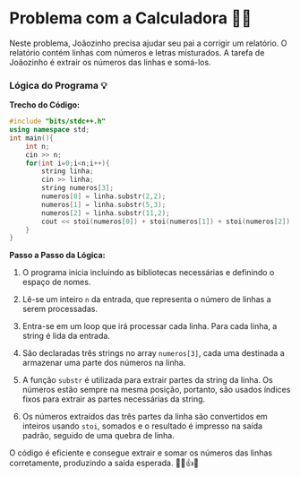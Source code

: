 # Problema com a Calculadora 🧮🔢

Neste problema, Joãozinho precisa ajudar seu pai a corrigir um relatório. O relatório contém linhas com números e letras misturados. A tarefa de Joãozinho é extrair os números das linhas e somá-los.

### Lógica do Programa 💡

**Trecho do Código:**
```cpp
#include "bits/stdc++.h"
using namespace std;
int main(){
    int n;
    cin >> n;
    for(int i=0;i<n;i++){
        string linha;
        cin >> linha;
        string numeros[3];
        numeros[0] = linha.substr(2,2);
        numeros[1] = linha.substr(5,3);
        numeros[2] = linha.substr(11,2);
        cout << stoi(numeros[0]) + stoi(numeros[1]) + stoi(numeros[2]) << endl;
    }
}
```

**Passo a Passo da Lógica:**

1. O programa inicia incluindo as bibliotecas necessárias e definindo o espaço de nomes.

2. Lê-se um inteiro `n` da entrada, que representa o número de linhas a serem processadas.

3. Entra-se em um loop que irá processar cada linha. Para cada linha, a string é lida da entrada.

4. São declaradas três strings no array `numeros[3]`, cada uma destinada a armazenar uma parte dos números na linha.

5. A função `substr` é utilizada para extrair partes da string da linha. Os números estão sempre na mesma posição, portanto, são usados índices fixos para extrair as partes necessárias da string.

6. Os números extraídos das três partes da linha são convertidos em inteiros usando `stoi`, somados e o resultado é impresso na saída padrão, seguido de uma quebra de linha.

O código é eficiente e consegue extrair e somar os números das linhas corretamente, produzindo a saída esperada. 🧮🔢👍📝